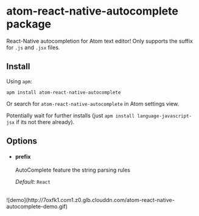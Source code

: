 # atom-react-native-autocomplete package

React-Native autocompletion for Atom text editor! Only supports the suffix for `.js` and `.jsx` files.

## Install
Using `apm`:

```
apm install atom-react-native-autocomplete
```

Or search for `atom-react-native-autocomplete` in Atom settings view.  <br />

Potentially wait for further installs  (just `apm install language-javascript-jsx` if its not there already).  <br />

## Options
- #### prefix
    AutoComplete feature the string parsing rules

    *Default:* `React`

<br />
![demo](http://7oxfk1.com1.z0.glb.clouddn.com/atom-react-native-autocomplete-demo.gif)
